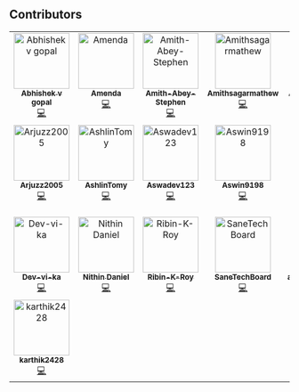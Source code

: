 ## Contributors

<!-- ALL-CONTRIBUTORS-LIST:START - Do not remove or modify this section -->
<!-- prettier-ignore-start -->
<!-- markdownlint-disable -->
<table>
  <tbody>
    <tr>
      <td align="center" valign="top" width="14.28%"><a href="https://github.com/abhishek-v-gopal"><img src="https://avatars.githubusercontent.com/u/115163920?v=4?s=100" width="100px;" alt="Abhishek v gopal"/><br /><sub><b>Abhishek v gopal</b></sub></a><br /><a href="#code-abhishek-v-gopal" title="Code">💻</a></td>
      <td align="center" valign="top" width="14.28%"><a href="https://github.com/Amendamaria"><img src="https://avatars.githubusercontent.com/u/144139197?v=4?s=100" width="100px;" alt="Amenda"/><br /><sub><b>Amenda</b></sub></a><br /><a href="#code-Amendamaria" title="Code">💻</a></td>
      <td align="center" valign="top" width="14.28%"><a href="https://github.com/Amith-Abey-Stephen"><img src="https://avatars.githubusercontent.com/u/145148320?v=4?s=100" width="100px;" alt="Amith-Abey-Stephen"/><br /><sub><b>Amith-Abey-Stephen</b></sub></a><br /><a href="#code-Amith-Abey-Stephen" title="Code">💻</a></td>
      <td align="center" valign="top" width="14.28%"><a href="https://github.com/Amithsagarmathew"><img src="https://avatars.githubusercontent.com/u/148684920?v=4?s=100" width="100px;" alt="Amithsagarmathew"/><br /><sub><b>Amithsagarmathew</b></sub></a><br /><a href="#code-Amithsagarmathew" title="Code">💻</a></td>
      <td align="center" valign="top" width="14.28%"><a href="https://github.com/Angel-K-Agnes"><img src="https://avatars.githubusercontent.com/u/139841981?v=4?s=100" width="100px;" alt="Angel-K-Agnes"/><br /><sub><b>Angel-K-Agnes</b></sub></a><br /><a href="#code-Angel-K-Agnes" title="Code">💻</a></td>
      <td align="center" valign="top" width="14.28%"><a href="https://github.com/arjunaacharry"><img src="https://avatars.githubusercontent.com/u/115148574?v=4?s=100" width="100px;" alt="Arjun A Acharry"/><br /><sub><b>Arjun A Acharry</b></sub></a><br /><a href="#code-arjunaacharry" title="Code">💻</a></td>
      <td align="center" valign="top" width="14.28%"><a href="http://arjunkrishna.in"><img src="https://avatars.githubusercontent.com/u/44474792?v=4?s=100" width="100px;" alt="Arjun Krishna"/><br /><sub><b>Arjun Krishna</b></sub></a><br /><a href="#doc-decoded-cipher" title="Documentation">📖</a></td>
    </tr>
    <tr>
      <td align="center" valign="top" width="14.28%"><a href="https://github.com/Arjuzz2005"><img src="https://avatars.githubusercontent.com/u/148685093?v=4?s=100" width="100px;" alt="Arjuzz2005"/><br /><sub><b>Arjuzz2005</b></sub></a><br /><a href="#code-Arjuzz2005" title="Code">💻</a></td>
      <td align="center" valign="top" width="14.28%"><a href="https://github.com/AshlinTomy"><img src="https://avatars.githubusercontent.com/u/148693982?v=4?s=100" width="100px;" alt="AshlinTomy"/><br /><sub><b>AshlinTomy</b></sub></a><br /><a href="#code-AshlinTomy" title="Code">💻</a></td>
      <td align="center" valign="top" width="14.28%"><a href="https://github.com/Aswadev123"><img src="https://avatars.githubusercontent.com/u/148694687?v=4?s=100" width="100px;" alt="Aswadev123"/><br /><sub><b>Aswadev123</b></sub></a><br /><a href="#code-Aswadev123" title="Code">💻</a></td>
      <td align="center" valign="top" width="14.28%"><a href="https://github.com/Aswin9198"><img src="https://avatars.githubusercontent.com/u/148743358?v=4?s=100" width="100px;" alt="Aswin9198"/><br /><sub><b>Aswin9198</b></sub></a><br /><a href="#code-Aswin9198" title="Code">💻</a></td>
      <td align="center" valign="top" width="14.28%"><a href="http://github.com/badhushashaji"><img src="https://avatars.githubusercontent.com/u/53377403?v=4?s=100" width="100px;" alt="Badhusha"/><br /><sub><b>Badhusha</b></sub></a><br /><a href="#code-Badhusha3214" title="Code">💻</a></td>
      <td align="center" valign="top" width="14.28%"><a href="https://github.com/Bhagyaa-V"><img src="https://avatars.githubusercontent.com/u/145788408?v=4?s=100" width="100px;" alt="Bhagyaa-V"/><br /><sub><b>Bhagyaa-V</b></sub></a><br /><a href="#code-Bhagyaa-V" title="Code">💻</a></td>
      <td align="center" valign="top" width="14.28%"><a href="https://github.com/DANIJOHN4"><img src="https://avatars.githubusercontent.com/u/148684392?v=4?s=100" width="100px;" alt="Dani John Cherian"/><br /><sub><b>Dani John Cherian</b></sub></a><br /><a href="#code-DANIJOHN4" title="Code">💻</a></td>
    </tr>
    <tr>
      <td align="center" valign="top" width="14.28%"><a href="https://github.com/Dev-vi-ka"><img src="https://avatars.githubusercontent.com/u/145110109?v=4?s=100" width="100px;" alt="Dev-vi-ka"/><br /><sub><b>Dev-vi-ka</b></sub></a><br /><a href="#code-Dev-vi-ka" title="Code">💻</a></td>
      <td align="center" valign="top" width="14.28%"><a href="https://nithindaniel1.github.io"><img src="https://avatars.githubusercontent.com/u/66398646?v=4?s=100" width="100px;" alt="Nithin Daniel"/><br /><sub><b>Nithin Daniel</b></sub></a><br /><a href="#code-nithindaniel1" title="Code">💻</a></td>
      <td align="center" valign="top" width="14.28%"><a href="https://github.com/Ribin-K-Roy"><img src="https://avatars.githubusercontent.com/u/148688723?v=4?s=100" width="100px;" alt="Ribin-K-Roy"/><br /><sub><b>Ribin-K-Roy</b></sub></a><br /><a href="#code-Ribin-K-Roy" title="Code">💻</a></td>
      <td align="center" valign="top" width="14.28%"><a href="https://github.com/SaneTechBoard"><img src="https://avatars.githubusercontent.com/u/141046951?v=4?s=100" width="100px;" alt="SaneTechBoard"/><br /><sub><b>SaneTechBoard</b></sub></a><br /><a href="#code-SaneTechBoard" title="Code">💻</a></td>
      <td align="center" valign="top" width="14.28%"><a href="https://github.com/arjunaacharry01"><img src="https://avatars.githubusercontent.com/u/148681303?v=4?s=100" width="100px;" alt="arjunaacharry01"/><br /><sub><b>arjunaacharry01</b></sub></a><br /><a href="#code-arjunaacharry01" title="Code">💻</a></td>
      <td align="center" valign="top" width="14.28%"><a href="https://github.com/catherinebottathil"><img src="https://avatars.githubusercontent.com/u/148686494?v=4?s=100" width="100px;" alt="catherinebottathil"/><br /><sub><b>catherinebottathil</b></sub></a><br /><a href="#code-catherinebottathil" title="Code">💻</a></td>
      <td align="center" valign="top" width="14.28%"><a href="https://github.com/justinjose11"><img src="https://avatars.githubusercontent.com/u/148696948?v=4?s=100" width="100px;" alt="justinjose11"/><br /><sub><b>justinjose11</b></sub></a><br /><a href="#code-justinjose11" title="Code">💻</a></td>
    </tr>
    <tr>
      <td align="center" valign="top" width="14.28%"><a href="https://github.com/karthik2428"><img src="https://avatars.githubusercontent.com/u/148684937?v=4?s=100" width="100px;" alt="karthik2428"/><br /><sub><b>karthik2428</b></sub></a><br /><a href="#code-karthik2428" title="Code">💻</a></td>
    </tr>
  </tbody>
</table>

<!-- markdownlint-restore -->
<!-- prettier-ignore-end -->

<!-- ALL-CONTRIBUTORS-LIST:END -->
